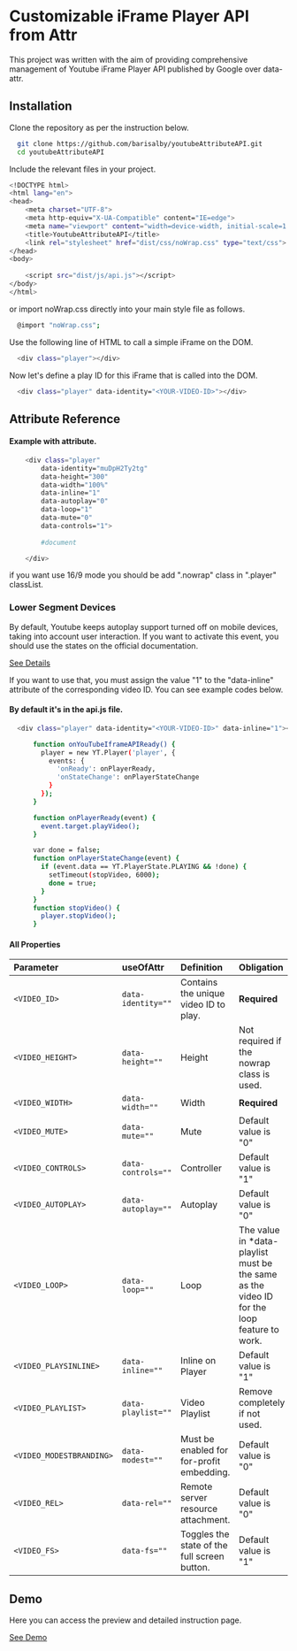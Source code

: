 
# Customizable iFrame Player API from Attr

This project was written with the aim of providing comprehensive management of Youtube iFrame Player API published by Google over data-attr.




## Installation

Clone the repository as per the instruction below.

```bash
  git clone https://github.com/barisalby/youtubeAttributeAPI.git
  cd youtubeAttributeAPI
```
Include the relevant files in your project.

```bash
<!DOCTYPE html>
<html lang="en">
<head>
    <meta charset="UTF-8">
    <meta http-equiv="X-UA-Compatible" content="IE=edge">
    <meta name="viewport" content="width=device-width, initial-scale=1.0">
    <title>YoutubeAttributeAPI</title>
    <link rel="stylesheet" href="dist/css/noWrap.css" type="text/css">
</head>
<body>
    
    <script src="dist/js/api.js"></script>
</body>
</html>
```
or import noWrap.css directly into your main style file as follows.
```bash
  @import "noWrap.css";
```
Use the following line of HTML to call a simple iFrame on the DOM.

```bash
  <div class="player"></div>
```
Now let's define a play ID for this iFrame that is called into the DOM.
```bash
  <div class="player" data-identity="<YOUR-VIDEO-ID>"></div>
```

## Attribute Reference

#### Example with attribute.

```bash
    <div class="player" 
        data-identity="muDpH2Ty2tg"
        data-height="300"
        data-width="100%"
        data-inline="1"
        data-autoplay="0"
        data-loop="1" 
        data-mute="0" 
        data-controls="1">
    
        #document

    </div>
```
if you want use 16/9 mode you should be add ".nowrap" class in ".player" classList.

### Lower Segment Devices
By default, Youtube keeps autoplay support turned off on mobile devices, taking into account user interaction. If you want to activate this event, you should use the states on the official documentation.

[See Details](https://developers.google.com/youtube/iframe_api_reference)

If you want to use that, you must assign the value "1" to the "data-inline" attribute of the corresponding video ID.
You can see example codes below.

#### By default it's in the api.js file.

```bash
  <div class="player" data-identity="<YOUR-VIDEO-ID>" data-inline="1"></div>
```

```bash
      function onYouTubeIframeAPIReady() {
        player = new YT.Player('player', {
          events: {
            'onReady': onPlayerReady,
            'onStateChange': onPlayerStateChange
          }
        });
      }

      function onPlayerReady(event) {
        event.target.playVideo();
      }

      var done = false;
      function onPlayerStateChange(event) {
        if (event.data == YT.PlayerState.PLAYING && !done) {
          setTimeout(stopVideo, 6000);
          done = true;
        }
      }
      function stopVideo() {
        player.stopVideo();
      }
```

#### All Properties

| Parameter | useOfAttr     | Definition     | Obligation               |
| :-------- | :------- | :------- | :------------------------- |
| `<VIDEO_ID>` | `data-identity=""` | Contains the unique video ID to play.  | **Required** |
| `<VIDEO_HEIGHT>` | `data-height=""` | Height  | Not required if the nowrap class is used. |
| `<VIDEO_WIDTH>` | `data-width=""` | Width | **Required** |
| `<VIDEO_MUTE>` | `data-mute=""` | Mute | Default value is "0" |
| `<VIDEO_CONTROLS>` | `data-controls=""` | Controller  | Default value is "1" |
| `<VIDEO_AUTOPLAY>` | `data-autoplay=""` | Autoplay  | Default value is "0" |
| `<VIDEO_LOOP>` | `data-loop=""` | Loop  | The value in *data-playlist must be the same as the video ID for the loop feature to work. |
| `<VIDEO_PLAYSINLINE>` | `data-inline=""` | Inline on Player  | Default value is "1" |
| `<VIDEO_PLAYLIST>` | `data-playlist=""` | Video Playlist | Remove completely if not used. |
| `<VIDEO_MODESTBRANDING>` | `data-modest=""` | Must be enabled for for-profit embedding.  | Default value is "0" |
| `<VIDEO_REL>` | `data-rel=""` | Remote server resource attachment.  | Default value is "0" |
| `<VIDEO_FS>` | `data-fs=""` | Toggles the state of the full screen button. | Default value is "1" |


## Demo

Here you can access the preview and detailed instruction page.

[See Demo](https://barisalbayrak.net/youtubeAttributeAPI)
